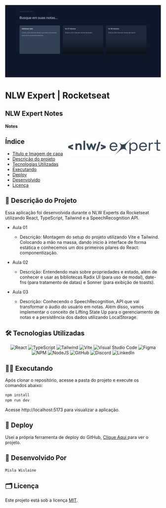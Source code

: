 <img src="./src/assets/notes-print.png" alt="NLW Expert Notes">

# NLW Expert | Rocketseat

## NLW Expert Notes

#### Notes

<div style="display: inline_block">

<img src="./src/assets/logo-nlw-expert.svg" width="300px" align="right"/>

## Índice

- [Título e Imagem de capa](#nlw-expert-notes)
- [Descrição do projeto](#-descrição-do-projeto)
- [Tecnologias Utilizadas](#-tecnologias-utilizadas)
- [Executando](#-executando)
- [Deploy](#-deploy)
- [Desenvolvido](#-desenvolvido-por)
- [Licença](#%EF%B8%8F-licença)

</div>

## 📄 Descrição do Projeto

Essa aplicação foi desenvolvida durante o NLW Experts da Rocketseat utilizando React, TypeScript, Tailwind e a SpeechRecognition API.

- Aula 01
    - Descrição: Montagem do setup do projeto utilizando Vite e Tailwind. Colocando a mão na massa, dando início à interface de forma estática e conhecemos um dos primeiros pilares do React: componentização.
    
- Aula 02
    - Descrição: Entendendo mais sobre propriedades e estado, além de conhecer e usar as bibliotecas Radix UI (para uso de modal), date-fns (para tratamento de datas) e Sonner (para exibição de toasts).
    
- Aula 03
    - Descrição: Conhecendo o SpeechRecognition, API que vai transformar o áudio do usuário em notas. Além disso, vamos implementar o conceito de Lifting State Up para o gerenciamento de notas e a persistência dos dados utilizando LocalStorage.
    

## 🛠 Tecnologias Utilizadas

<div align="center">
    <img alt="React" src="https://img.shields.io/badge/react-%2320232a.svg?style=for-the-badge&logo=react&logoColor=%2361DAFB">
    <img alt="TypeScript" src="https://img.shields.io/badge/typescript-%23007ACC.svg?style=for-the-badge&logo=typescript&logoColor=white">
    <img alt="Tailwind" src="https://img.shields.io/badge/tailwindcss-%2338B2AC.svg?style=for-the-badge&logo=tailwind-css&logoColor=white">
    <img alt="Vite" src="https://img.shields.io/badge/vite-%23646CFF.svg?style=for-the-badge&logo=vite&logoColor=white">
    <img alt="Visual Studio Code" src="https://img.shields.io/badge/Visual%20Studio%20Code-0078d7.svg?style=for-the-badge&logo=visual-studio-code&logoColor=white">
    <img alt="Figma" src="https://img.shields.io/badge/figma-%23F24E1E.svg?style=for-the-badge&logo=figma&logoColor=white">
    <img alt="NPM" src="https://img.shields.io/badge/NPM-%23CB3837.svg?style=for-the-badge&logo=npm&logoColor=white">
    <img alt="NodeJS" src="https://img.shields.io/badge/node.js-6DA55F?style=for-the-badge&logo=node.js&logoColor=white">
    <img alt="GitHub" src="https://img.shields.io/badge/github-%23121011.svg?style=for-the-badge&logo=github&logoColor=white">
    <img alt="Discord" src="https://img.shields.io/badge/Discord-%235865F2.svg?style=for-the-badge&logo=discord&logoColor=white">
    <img alt="LinkedIn" src="https://img.shields.io/badge/linkedin-%230077B5.svg?style=for-the-badge&logo=linkedin&logoColor=white">
</div>

## 👩‍💻 Executando 

Após clonar o repositório, acesse a pasta do projeto e execute os comandos abaixo:

```sh
npm install 
npm run dev
```

Acesse http://localhost:5173 para visualizar a aplicação.

## 🚀 Deploy
 
Usei a própria ferramenta de deploy do GitHub, <a href= "" target="_blank"> Clique Aqui </a> para ver o projeto.

## 🚧 Desenvolvido Por 
`Misla Wislaine` 

## 🗂️ Licença

Este projeto está sob a licença [MIT](LICENSE).